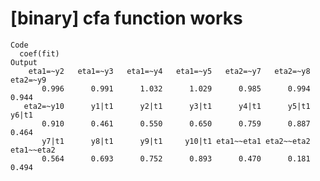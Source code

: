 # [binary] cfa function works

    Code
      coef(fit)
    Output
        eta1=~y2   eta1=~y3   eta1=~y4   eta1=~y5   eta2=~y7   eta2=~y8   eta2=~y9 
           0.996      0.991      1.032      1.029      0.985      0.994      0.944 
       eta2=~y10      y1|t1      y2|t1      y3|t1      y4|t1      y5|t1      y6|t1 
           0.910      0.461      0.550      0.650      0.759      0.887      0.464 
           y7|t1      y8|t1      y9|t1     y10|t1 eta1~~eta1 eta2~~eta2 eta1~~eta2 
           0.564      0.693      0.752      0.893      0.470      0.181      0.494 

